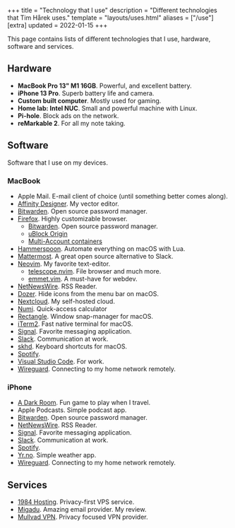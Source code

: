 +++
title = "Technology that I use"
description = "Different technologies that Tim Hårek uses."
template = "layouts/uses.html"
aliases = ["/use"]
[extra]
updated = 2022-01-15
+++

This page contains lists of different technologies that I use, hardware,
software and services.

## Hardware

- **MacBook Pro 13" M1 16GB**. Powerful, and excellent battery.
- **iPhone 13 Pro**. Superb battery life and camera.
- **Custom built computer**. Mostly used for gaming.
- **Home lab: Intel NUC**. Small and powerful machine with Linux.
- **Pi-hole**. Block ads on the network.
- **reMarkable 2**. For all my note taking.

## Software

Software that I use on my devices.

### MacBook

- Apple Mail. E-mail client of choice (until something better comes along).
- [Affinity Designer][affinity]. My vector editor.
- [Bitwarden][bitwarden]. Open source password manager.
- [Firefox][firefox]. Highly customizable browser.
  - [Bitwarden][bitwarden]. Open source password manager.
  - [uBlock Origin][ublock]
  - [Multi-Account containers][multia]
- [Hammerspoon][hammerspoon]. Automate everything on macOS with Lua.
- [Mattermost][mattermost]. A great open source alternative to Slack.
- [Neovim][neovim]. My favorite text-editor.
  - [telescope.nvim][telescope]. File browser and much more.
  - [emmet.vim][emmet]. A must-have for webdev.
- [NetNewsWire][netnewswire]. RSS Reader.
- [Dozer][dozer]. Hide icons from the menu bar on macOS.
- [Nextcloud][nextcloud]. My self-hosted cloud.
- [Numi][numi]. Quick-access calculator
- [Rectangle][rectangle]. Window snap-manager for macOS.
- [iTerm2][iterm]. Fast native terminal for macOS.
- [Signal][signal]. Favorite messaging application.
- [Slack][slack]. Communication at work.
- [skhd][skhd]. Keyboard shortcuts for macOS.
- [Spotify][spotify].
- [Visual Studio Code][vscode]. For work.
- [Wireguard][wireguard]. Connecting to my home network remotely.

### iPhone

- [A Dark Room][darkroom]. Fun game to play when I travel.
- Apple Podcasts. Simple podcast app.
- [Bitwarden][bitwarden]. Open source password manager.
- [NetNewsWire][netnewswire]. RSS Reader.
- [Signal][signal]. Favorite messaging application.
- [Slack][slack]. Communication at work.
- [Spotify][spotify].
- [Yr.no][yr]. Simple weather app.
- [Wireguard][wireguard]. Connecting to my home network remotely.

## Services

- [1984 Hosting][1984]. Privacy-first VPS service.
- [Migadu][migadu]. Amazing email provider. My review.
- [Mullvad VPN][mullvad]. Privacy focused VPN provider.

[affinity]: https://affinity.serif.com/en-us/designer
[firefox]: https://www.mozilla.org/en-US/firefox/new
[bitwarden]: https://bitwarden.com
[ublock]: https://ublockorigin.com
[multia]: https://addons.mozilla.org/en-US/firefox/addon/multi-account-containers
[hammerspoon]: https://www.hammerspoon.org
[mattermost]: https://mattermost.com
[neovim]: https://neovim.io
[telescope]: https://github.com/nvim-telescope/telescope.nvim
[emmet]: https://github.com/mattn/emmet-vim
[netnewswire]: https://netnewswire.com
[dozer]: https://github.com/Mortennn/Dozer
[nextcloud]: https://nextcloud.com
[numi]: https://numi.app
[rectangle]: https://github.com/rxhanson/Rectangle
[signal]: https://signal.org
[iterm]: https://iterm2.com/
[skhd]: https://github.com/koekeishiya/skhd
[slack]: https://slack.com
[spotify]: https://spotify.com
[vscode]: https://github.com/Microsoft/vscode
[darkroom]: https://apps.apple.com/us/app/a-dark-room/id736683061
[wireguard]: https://www.wireguard.com
[yr]: https://apps.apple.com/jo/app/yr-no/id490989206
[1984]: https://1984hosting.com
[migadu]: https://migadu.com
[mullvad]: https://mullvad.net/en/
